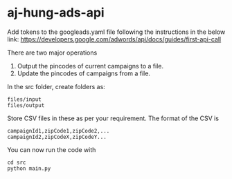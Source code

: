 # aj-hung-ads-api

Add tokens to the googleads.yaml file following the instructions in the below link:
https://developers.google.com/adwords/api/docs/guides/first-api-call

There are two major operations
1. Output the pincodes of current campaigns to a file.
2. Update the pincodes of campaigns from a file.

In the src folder, create folders as:
```
files/input
files/output
```

Store CSV files in these as per your requirement. The format of the CSV is
```
campaignId1,zipCode1,zipCode2,...
campaignId2,zipCodeX,zipCodeY...
```

You can now run the code with 
```
cd src
python main.py
```
